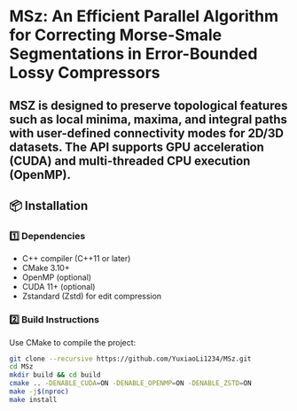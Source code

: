 # MSz: An Efficient Parallel Algorithm for Correcting Morse-Smale Segmentations in Error-Bounded Lossy Compressors

**MSZ** is designed to preserve topological features such as local minima, maxima, and integral paths with user-defined connectivity modes for 2D/3D datasets. The API supports **GPU acceleration (CUDA)** and **multi-threaded CPU execution (OpenMP)**.
---

## 📦 **Installation**

### **1️⃣ Dependencies**
- C++ compiler (C++11 or later)
- CMake 3.10+
- OpenMP (optional)
- CUDA 11+ (optional)
- Zstandard (Zstd) for edit compression

### **2️⃣ Build Instructions**
Use CMake to compile the project:
```bash
git clone --recursive https://github.com/YuxiaoLi1234/MSz.git
cd MSz
mkdir build && cd build
cmake .. -DENABLE_CUDA=ON -DENABLE_OPENMP=ON -DENABLE_ZSTD=ON
make -j$(nproc)
make install
```
<!-- ## Installation
### 1. Clone the Repository
```bash
git clone --recursive https://github.com/YuxiaoLi1234/MSz.git
cd MSz
```
### 2. Build the Program
```bash
mkdir build
cd build
cmake ..
make
```

### 3. Parameters
1. path/to/data,width,height,depth
   - Description: Path to the input dataset, followed by its dimensions (width, height, depth).
   - Example: path/to/your/data.bin,256,256,128
2. relative_error_bound
   - Description: Relative error bound for processing as a floating-point value.
   - Example: 0.01
3. compressor_type
   - Description: Compression library to use. Supported values:
       - sz3
       - zfp
   - Example: sz3
4. connection_type
   - Description: Connectivity type for the dataset:
       - 0: Piecewise linear connectivity (e.g., 2D case: connects only up, down, left, right, up-right, and bottom-left).
       - 1: Full connectivity (e.g., 2D: also all diagonal connections).
   - Example: 0
5. preserve_min
   - Description: Whether to preserve local minima (0 for no, 1 for yes).
   - Example: 1
6. preserve_max
   - Description: Whether to preserve local maxima (0 for no, 1 for yes).
   - Example: 0
7. preserve_integral_lines
   - Description: Whether to preserve integral lines (0 for no, 1 for yes).
       - DO NOT use this option if:
           - <preserve_min> or <preserve_max> are set to 0.
           - <neighbor_number> is set to 1.
   - Example: 0






 -->
